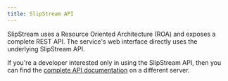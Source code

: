 ```yaml
---
title: SlipStream API
---
```


SlipStream uses a Resource Oriented Architecture (ROA) and exposes a
complete REST API.  The service's web interface directly uses the
underlying SlipStream API.

If you're a developer interested only in using the SlipStream API,
then you can find the [complete API documentation][api] on a different
server.


[api]: http://ssapi.sixsq.com
